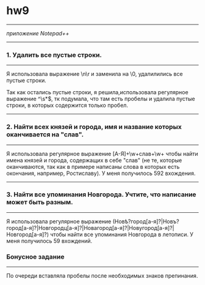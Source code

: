 # hw9
***
_приложение Notepad++_
***
### 1. Удалить все пустые строки.
***
Я использовала выражение \n\r и заменила на \0, удалилились все пустые строки. 


Так как остались пустые строки, я решила,использовала регулярное выражение ^\s*$, тк подумала, что там есть пробелы и удалила пустые строки, в которых содержится только пробел. 

***
### 2. Найти всех князей и города, имя и название которых оканчивается на "слав".
***
Я использовала регулярное выражение [А-Я]+\w+слав+\w+ чтобы найти имена князей и города, содержащих в себе "слав" (не те, которые оканчиваются, так как в примере написаны слова в которых есть окончания, например, Ростиславу). У меня получилось 592 вхождения. 

***
### 3. Найти все упоминания Новгорода. Учтите, что написание может быть разным.
***
Я использовала регулярное выражение (Новѣ?город[а-я]?|Новъ?город[а-я]?|Новгородц[а-я]?|Новагород[а-я]?|Новугород[а-я]?|Новгород[а-я]?) чтобы найти все упоминания Новгорода в летописи. У меня получилось 59 вхождений. 

### Бонусное задание
***
По очереди вставляла пробелы после необходимых знаков препинания.
